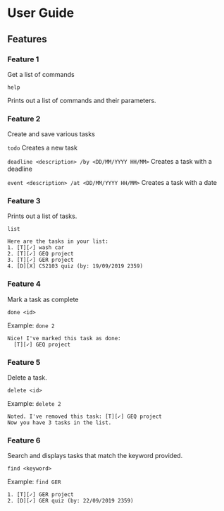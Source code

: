 # User Guide

## Features 

### Feature 1
Get a list of commands

`help`

Prints out a list of commands and their parameters.

### Feature 2
Create and save various tasks

`todo` Creates a new task

`deadline <description> /by <DD/MM/YYYY HH/MM>` Creates a task with a deadline

`event <description> /at <DD/MM/YYYY HH/MM>` Creates a task with a date

### Feature 3
Prints out a list of tasks.

`list`

```
Here are the tasks in your list:
1. [T][✓] wash car
2. [T][✓] GEQ project
3. [T][✓] GER project
4. [D][X] CS2103 quiz (by: 19/09/2019 2359)
```

### Feature 4
Mark a task as complete

`done <id>`

Example:
`done 2`

```
Nice! I've marked this task as done:
  [T][✓] GEQ project
```

### Feature 5
Delete a task.

`delete <id>`

Example:
`delete 2`

```
Noted. I've removed this task: [T][✓] GEQ project
Now you have 3 tasks in the list.
```

### Feature 6
Search and displays tasks that match the keyword provided.

`find <keyword>`

Example: `find GER`
```
1. [T][✓] GER project
2. [D][✓] GER quiz (by: 22/09/2019 2359)
```
